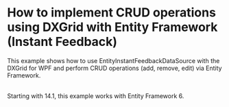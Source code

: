 # How to implement CRUD operations using DXGrid with Entity Framework (Instant Feedback)


<p>This example shows how to use EntityInstantFeedbackDataSource with the DXGrid for WPF and perform CRUD operations (add, remove, edit) via Entity Framework.<br /><br /></p>
<p>Starting with 14.1, this example works with Entity Framework 6.</p>

<br/>


